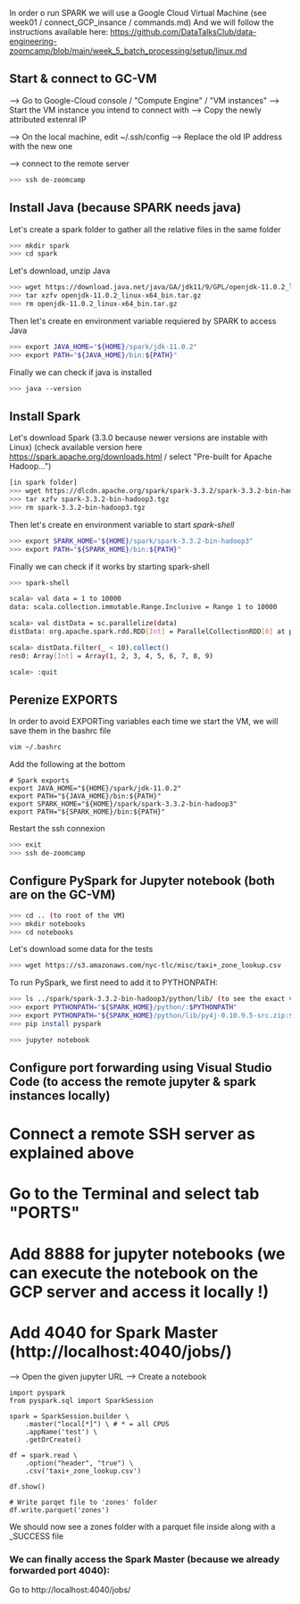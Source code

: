 
In order o run SPARK we will use a Google Cloud Virtual Machine (see week01 / connect_GCP_insance / commands.md)
And we will follow the instructions available here: https://github.com/DataTalksClub/data-engineering-zoomcamp/blob/main/week_5_batch_processing/setup/linux.md

## Start & connect to GC-VM

--> Go to Google-Cloud console / "Compute Engine" / "VM instances"
--> Start the VM instance you intend to connect with
--> Copy the newly attributed extenral IP

--> On the local machine, edit ~/.ssh/config 
--> Replace the old IP address with the new one

--> connect to the remote server
```bash
>>> ssh de-zoomcamp
``` 

## Install Java (because SPARK needs java)

Let's create a spark folder to gather all the relative files in the same folder

```bash
>>> mkdir spark
>>> cd spark
```

Let's download, unzip Java

```bash
>>> wget https://download.java.net/java/GA/jdk11/9/GPL/openjdk-11.0.2_linux-x64_bin.tar.gz
>>> tar xzfv openjdk-11.0.2_linux-x64_bin.tar.gz
>>> rm openjdk-11.0.2_linux-x64_bin.tar.gz
```

Then let's create en environment variable requiered by SPARK to access Java

```bash
>>> export JAVA_HOME="${HOME}/spark/jdk-11.0.2"
>>> export PATH="${JAVA_HOME}/bin:${PATH}"
```

Finally we can check if java is installed

```bash
>>> java --version
```

## Install Spark

Let's download Spark (3.3.0 because newer versions are instable with Linux)
(check available version here https://spark.apache.org/downloads.html / select "Pre-built for Apache Hadoop...")

```bash
[in spark folder]
>>> wget https://dlcdn.apache.org/spark/spark-3.3.2/spark-3.3.2-bin-hadoop3.tgz
>>> tar xzfv spark-3.3.2-bin-hadoop3.tgz 
>>> rm spark-3.3.2-bin-hadoop3.tgz 
```

Then let's create en environment variable to start *spark-shell*

```bash
>>> export SPARK_HOME="${HOME}/spark/spark-3.3.2-bin-hadoop3"
>>> export PATH="${SPARK_HOME}/bin:${PATH}"
```

Finally we can check if it works by starting spark-shell

```bash
>>> spark-shell

scala> val data = 1 to 10000
data: scala.collection.immutable.Range.Inclusive = Range 1 to 10000

scala> val distData = sc.parallelize(data)
distData: org.apache.spark.rdd.RDD[Int] = ParallelCollectionRDD[0] at parallelize at <console>:24

scala> distData.filter(_ < 10).collect()
res0: Array[Int] = Array(1, 2, 3, 4, 5, 6, 7, 8, 9)  

scale> :quit
```

## Perenize EXPORTS
In order to avoid EXPORTing variables each time we start the VM, we will save them in the bashrc file

```bash
vim ~/.bashrc
```

Add the following at the bottom

```
# Spark exports
export JAVA_HOME="${HOME}/spark/jdk-11.0.2"
export PATH="${JAVA_HOME}/bin:${PATH}"
export SPARK_HOME="${HOME}/spark/spark-3.3.2-bin-hadoop3"
export PATH="${SPARK_HOME}/bin:${PATH}"
``` 

Restart the ssh connexion

```bash
>>> exit
>>> ssh de-zoomcamp
```

## Configure PySpark for Jupyter notebook (both are on the GC-VM)

```bash
>>> cd .. (to root of the VM)
>>> mkdir notebooks
>>> cd notebooks
```

Let's download some data for the tests

```bash
>>> wget https://s3.amazonaws.com/nyc-tlc/misc/taxi+_zone_lookup.csv
```

To run PySpark, we first need to add it to PYTHONPATH:

```bash
>>> ls ../spark/spark-3.3.2-bin-hadoop3/python/lib/ (to see the exact version)
>>> export PYTHONPATH="${SPARK_HOME}/python/:$PYTHONPATH"
>>> export PYTHONPATH="${SPARK_HOME}/python/lib/py4j-0.10.9.5-src.zip:$PYTHONPATH"
>>> pip install pyspark

>>> jupyter notebook
```

## Configure port forwarding using Visual Studio Code (to access the remote jupyter & spark instances locally)

# Connect a remote SSH server as explained above
# Go to the Terminal and select tab "PORTS"
# Add 8888 for jupyter notebooks (we can execute the notebook on the GCP server and access it locally !)
# Add 4040 for Spark Master (http://localhost:4040/jobs/)

--> Open the given jupyter URL
--> Create a notebook

```
import pyspark
from pyspark.sql import SparkSession

spark = SparkSession.builder \
    .master("local[*]") \ # * = all CPUS
    .appName('test') \
    .getOrCreate()

df = spark.read \
    .option("header", "true") \
    .csv('taxi+_zone_lookup.csv')

df.show()

# Write parqet file to 'zones' folder
df.write.parquet('zones')
```

We should now see a zones folder with a parquet file inside along with a _SUCCESS file


### We can finally access the Spark Master (because we already forwarded port 4040):

Go to http://localhost:4040/jobs/